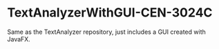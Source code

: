 # TextAnalyzerWithGUI-CEN-3024C
Same as the TextAnalyzer repository, just includes a GUI created with JavaFX.
